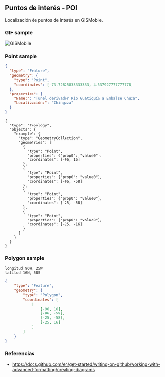 ## Puntos de interés - POI

Localización de puntos de interés en GISMobile.


### GIF sample

![GISMobile](7/PXL_20230503_184310359.TS.gif)


### Point sample

```geojson
{
  "type": "Feature",
  "geometry": {
    "type": "Point", 
    "coordinates": [-73.72825833333333, 4.537927777777778]
  }, 
  "properties": {
    "Name:": "Tunel derivador Río Guatiquía a Embalse Chuza",
    "Localización:": "Chingaza" 
  }
}
```

```topojson
{
  "type": "Topology",
  "objects": {
    "example": {
      "type": "GeometryCollection",
      "geometries": [
        {
          "type": "Point",
          "properties": {"prop0": "value0"},
          "coordinates": [-96, 16]
        },
		{
          "type": "Point",
          "properties": {"prop0": "value0"},
          "coordinates": [-96, -58]
        },
		{
          "type": "Point",
          "properties": {"prop0": "value0"},
          "coordinates": [-25, -58]
        },
		{
          "type": "Point",
          "properties": {"prop0": "value0"},
          "coordinates": [-25, -16]
        }		
      ]
    }
  }
}
```


### Polygon sample

```
longitud 96W, 25W
latitud 16N, 58S
```

```geojson
{
    "type": "Feature",
    "geometry": {
        "type": "Polygon",
        "coordinates": [
            [
                [-96, 16],
                [-96, -58],
                [-25, -58],
                [-25, 16]
            ]
        ]
    }
}
```

### Referencias

* https://docs.github.com/en/get-started/writing-on-github/working-with-advanced-formatting/creating-diagrams